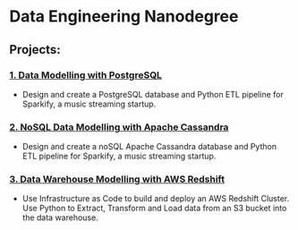 # Data Engineering Nanodegree
 
## Projects:

### [1. Data Modelling with PostgreSQL](1_Data_Modelling_with_PostgreSQL)
- Design and create a PostgreSQL database and Python ETL pipeline for Sparkify, a music streaming startup.

### [2. NoSQL Data Modelling with Apache Cassandra](2_Data_Modelling_with_Apache_Cassandra)
- Design and create a noSQL Apache Cassandra database and Python ETL pipeline for Sparkify, a music streaming startup.

### [3. Data Warehouse Modelling with AWS Redshift](3_Data_Warehouses_with_AWS_Redshift)
- Use Infrastructure as Code to build and deploy an AWS Redshift Cluster. Use Python to Extract, Transform and Load data from an S3 bucket into the data warehouse.
